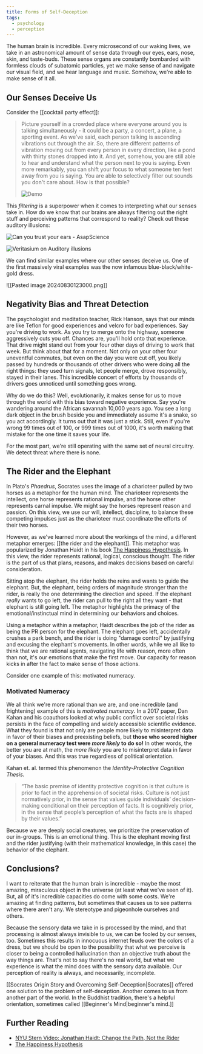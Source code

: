```yaml
---
title: Forms of Self-Deception
tags:
  - psychology
  - perception
---
```

The human brain is incredible. Every microsecond of our waking lives, we take in an astronomical amount of sense data through our eyes, ears, nose, skin, and taste-buds. These sense organs are constantly bombarded with formless clouds of subatomic particles, yet we make sense of and navigate our visual field, and we hear language and music. Somehow, we're able to make sense of it all. 
## Our Senses Deceive Us
Consider the [[cocktail party effect]]: 

> Picture yourself in a crowded place where everyone around you is talking simultaneously - it could be a party, a concert, a plane, a sporting event. As we've said, each person talking is ascending vibrations out through the air. So, there are different patterns of vibration moving out from every person in every direction, like a pond with thirty stones dropped into it. And yet, somehow, you are still able to hear and understand what the person next to you is saying. Even more remarkably, you can shift your focus to what someone ten feet away from you is saying. You are able to selectively filter out sounds you don't care about. How is that possible?
>
> ![Demo](https://youtu.be/mN--nV61gDo)

This *filtering* is a superpower when it comes to interpreting what our senses take in. How do we know that our brains are always filtering out the right stuff and perceiving patterns that correspond to reality? Check out these auditory illusions: 

![Can you trust your ears - AsapScience](https://youtu.be/kzo45hWXRWU)

![Veritasium on Auditory illusions](https://youtube.com/shorts/nhW0FLEqUkk?si=LuqvrBN4gPAQEPVC) 

We can find similar examples where our other senses deceive us. One of the first massively viral examples was the now infamous blue-black/white-gold dress. 

![[Pasted image 20240830123000.png]]


## Negativity Bias and Threat Detection
The psychologist and meditation teacher, Rick Hanson, says that our minds are like Teflon for good experiences and velcro for bad experiences. Say you're driving to work. As you try to merge onto the highway, someone aggressively cuts you off. Chances are, you'll hold onto that experience. That drive might stand out from your four other days of driving to work that week. But think about that for a moment. Not only on your other four uneventful commutes, but even on the day you were cut off, you likely passed by hundreds or thousands of other drivers who were doing all the right things: they used turn signals, let people merge, drove responsibly, stayed in their lanes. This incredible concert of efforts by thousands of drivers goes unnoticed until something goes wrong.

Why do we do this? Well, evolutionarily, it makes sense for us to move through the world with this bias toward negative experience. Say you're wandering around the African savannah 10,000 years ago. You see a long dark object in the brush beside you and immediately assume it's a snake, so you act accordingly. It turns out that it was just a stick. Still, even if you're wrong 99 times out of 100, or 999 times out of 1000, it's worth making that mistake for the one time it saves your life. 

For the most part, we're still operating with the same set of neural circuitry. We detect threat where there is none.
## The Rider and the Elephant 
In Plato's *Phaedrus*, Socrates uses the image of a charioteer pulled by two horses as a metaphor for the human mind. The charioteer represents the intellect, one horse represents rational impulse, and the horse other represents carnal impulse. We might say the horses represent reason and passion. On this view, we use our will, intellect, discipline, to balance these competing impulses just as the charioteer must coordinate the efforts of their two horses. 

However, as we've learned more about the workings of the mind, a different metaphor emerges: [[the rider and the elephant]]. This metaphor was popularized by Jonathan Haidt in his book [The Happiness Hypothesis](https://www.happinesshypothesis.com/index.html). In this view, the rider represents rational, logical, conscious thought. The rider is the part of us that plans, reasons, and makes decisions based on careful consideration. 

Sitting atop the elephant, the rider holds the reins and wants to guide the elephant. But, the elephant, being orders of magnitude stronger than the rider, is really the one determining the direction and speed. If the elephant *really* wants to go left, the rider can pull to the right all they want - that elephant is still going left. The metaphor highlights the primacy of the emotional/instinctual mind in determining our behaviors and choices. 

Using a metaphor within a metaphor, Haidt describes the job of the rider as being the PR person for the elephant. The elephant goes left, accidentally crushes a park bench, and the rider is doing "damage control" by justifying and excusing the elephant's movements. In other words, while we all like to think that we are rational agents, navigating life with reason, more often than not, it's our emotions that make the first move. Our capacity for reason kicks in after the fact to make sense of those actions. 

Consider one example of this: motivated numeracy.
### Motivated Numeracy
We all think we're more rational than we are, and one incredible (and frightening) example of this is *motivated numeracy*. In a 2017 paper, Dan Kahan and his coauthors looked at why public conflict over societal risks persists in the face of compelling and widely accessible scientific evidence. What they found is that not only are people more likely to misinterpret data in favor of their biases and preexisting beliefs, but **those who scored higher on a general numeracy test were _more likely_ to do so!** In other words, the better you are at math, the *more likely* you are to misinterpret data in favor of your biases. And this was true regardless of political orientation. 

Kahan et. al. termed this phenomenon the *Identity-Protective Cognition Thesis.* 

> “The basic premise of identity protective cognition is that culture is prior to fact in the apprehension of societal risks. Culture is not just normatively prior, in the sense that values guide individuals’ decision-making conditional on their perception of facts. It is cognitively prior, in the sense that people’s perception of what the facts are is shaped by their values.”

Because we are deeply social creatures, we prioritize the preservation of our in-groups. This is an emotional thing. This is the elephant moving first and the rider justifying (with their mathematical knowledge, in this case) the behavior of the elephant. 

## Conclusions?
I want to reiterate that the human brain is incredible - maybe the most amazing, miraculous object in the universe (at least what we've seen of it). But, all of it's incredible capacities do come with some costs. We're amazing at finding patterns, but sometimes that causes us to see patterns where there aren't any. We stereotype and pigeonhole ourselves and others. 

Because the sensory data we take in is processed by the mind, and that processing is almost always invisible to us, we can be fooled by our senses, too. Sometimes this results in innocuous internet feuds over the colors of a dress, but we should be open to the possibility that what we perceive is closer to being a controlled hallucination than an objective truth about the way things are. That's not to say there's no real world, but what we experience is what the mind does with the sensory data available. Our perception of reality is always, and necessarily, incomplete. 

[[Socrates Origin Story and Overcoming Self-Deception|Socrates]] offered one solution to the problem of self-deception. Another comes to us from another part of the world. In the Buddhist tradition, there's a helpful orientation, sometimes called [[Beginner's Mind|beginner's mind.]]


## Further Reading
- [NYU Stern Video: Jonathan Haidt: Change the Path, Not the Rider](https://www.youtube.com/watch?v=x3z8brCtMk8) 
- [The Happiness Hypothesis](https://www.happinesshypothesis.com/index.html)

